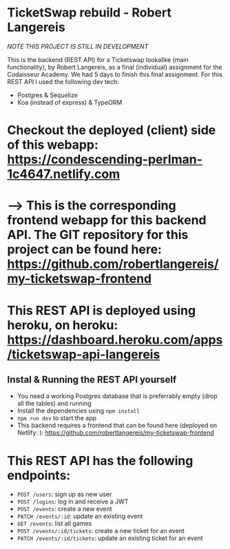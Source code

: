 # TicketSwap rebuild - Robert Langereis

*NOTE THIS PROJECT IS STILL IN DEVELOPMENT*

This is the backend (REST API) for a Ticketswap lookalike (main functionality), by Robert Langereis, as a final (individual) assignment for the Codaisseur Academy. We had 5 days to finish this final assignment. For this REST API I used the following dev tech:
- Postgres & Sequelize 
- Koa (instead of express) & TypeORM

# Checkout the deployed (client) side of this webapp: https://condescending-perlman-1c4647.netlify.com
# --> This is the corresponding frontend webapp for this backend API. The GIT repository for this  project can be found here: https://github.com/robertlangereis/my-ticketswap-frontend 

# This REST API is deployed using heroku, on heroku: https://dashboard.heroku.com/apps/ticketswap-api-langereis 

## Instal & Running the REST API yourself
* You need a working Postgres database that is preferrably empty (drop all the tables) and running 
* Install the dependencies using `npm install`
* `npm run dev` to start the app
* This backend requires a frontend that can be found here (deployed on Netlify: ): https://github.com/robertlangereis/my-ticketswap-frontend

# This REST API has the following endpoints:

* `POST /users`: sign up as new user
* `POST /logins`: log in and receive a JWT
* `POST /events`: create a new event 
* `PATCH /events/:id`: update an existing event
* `GET /events`: list all games
* `POST /events/:id/tickets`: create a new ticket for an event 
* `PATCH /events/:id/tickets`: update an existing ticket for an event 
